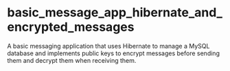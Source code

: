 # basic_message_app_hibernate_and_encrypted_messages
A basic messaging application that uses Hibernate to manage a MySQL database and implements public keys to encrypt messages before sending them and decrypt them when receiving them.
